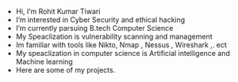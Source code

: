 -  Hi, I’m Rohit Kumar Tiwari
-  I’m interested in Cyber Security and ethical hacking
-  I’m currently parsuing B.tech Computer Science 
-  My Speaclization is vulnerability scanning and management
-  Im familiar with tools like Nikto, Nmap , Nessus , Wireshark ,. ect
-  My speaclization in computer science is Artificial intelligence and Machine learning
-  Here are some of my projects.
  
